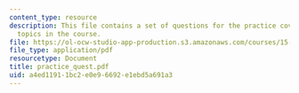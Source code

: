 ```yaml
---
content_type: resource
description: This file contains a set of questions for the practice covering all the
  topics in the course.
file: https://ol-ocw-studio-app-production.s3.amazonaws.com/courses/15-561-information-technology-essentials-spring-2005/a4ed11911bc2e0e96692e1ebd5a691a3_practice_quest.pdf
file_type: application/pdf
resourcetype: Document
title: practice_quest.pdf
uid: a4ed1191-1bc2-e0e9-6692-e1ebd5a691a3
---
```

